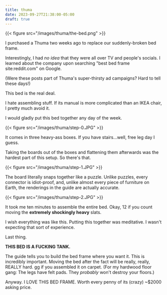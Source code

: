 ```yaml
---
title: thuma
date: 2023-09-27T21:38:00-05:00
draft: true
---
```


{{< figure src="/images/thuma/the-bed.png" >}}

I purchased a Thuma two weeks ago to replace our suddenly-broken bed frame.

Interestingly, I had _no idea_ that they were all over TV and people's socials.
I learned about the company upon searching "best bed frame site:reddit.com"
on Google.

(Were these posts part of Thuma's super-thirsty ad campaigns? Hard to
tell these days!)

This bed is the real deal.

I hate assembling stuff. If its manual is more complicated than an IKEA
chair, I pretty much avoid it.

I would gladly put this bed together any day of the week.

{{< figure src="/images/thuma/step-0.JPG" >}}

It comes in three heavy-ass boxes. If you have stairs...well, free leg day I
guess.

Taking the boards out of the boxes and flattening them afterwards was the
hardest part of this setup. So there's that.

{{< figure src="/images/thuma/step-1.JPG" >}}

The board literally snaps together like a puzzle. Unlike puzzles, every
connector is idiot-proof, and, unlike almost every piece of furniture on Earth,
the renderings in the guide are actually accurate.

{{< figure src="/images/thuma/step-2.JPG" >}}

It took me ten minutes to assemble the entire bed. Okay, 12 if you count moving
the **extremely shockingly heavy** slats.

I wish everything was like this. Putting this together was meditative. I wasn't
expecting that sort of experience.

Last thing.

**THIS BED IS A FUCKING TANK.**

The guide tells you to build the bed frame where you want it. This is
incredibly important. Moving the bed after the fact will be really, really,
REALLY hard. gg if you assembled it on carpet. (For my hardwood floor gang: The
legs have felt pads. They _probably_ won't destroy your floors.)

Anyway. I LOVE THIS BED FRAME. Worth every penny of its (crazy) ~$2000 asking
price.

